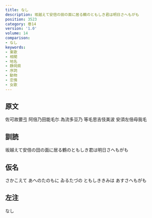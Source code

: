 ```yaml
---
title: なし
description: 坂越えて安倍の田の面に居る鶴のともしき君は明日さへもがも
position: 3523
category: 巻14
version: '1.0'
volume: 14
comparison:
- なし
keywords:
- 東歌
- 相聞
- 地名
- 静岡県
- 序詞
- 動物
- 恋情
- 女歌
---
```


## 原文

佐可故要弖 阿倍乃田能毛尓 為流多豆乃 等毛思吉伎美波 安須左倍母我毛

## 訓読

坂越えて安倍の田の面に居る鶴のともしき君は明日さへもがも

## 仮名

さかこえて あへのたのもに ゐるたづの ともしききみは あすさへもがも

## 左注

なし
